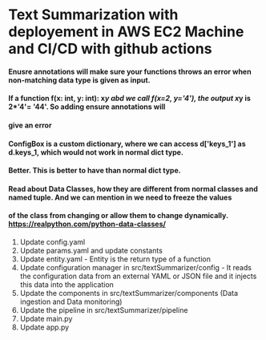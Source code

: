 # Text Summarization with deployement in AWS EC2 Machine and CI/CD with github actions

#### Enusre annotations will make sure your functions throws an error when non-matching data type is given as input.
#### If a function f(x: int, y: int): x*y abd we call f(x=2, y='4'), the output x*y is 2*'4'= '44'. So adding ensure annotations will 
#### give an error

#### ConfigBox is a custom dictionary, where we can access d['keys_1'] as d.keys_1, which would not work in normal dict type.
#### Better. This is better to have than normal dict type.

#### Read about Data Classes, how they are different from normal classes and named tuple. And we can mention in we need to freeze the values
#### of the class from changing or allow them to change dynamically. https://realpython.com/python-data-classes/

1. Update config.yaml
2. Update params.yaml and update constants
3. Update entity.yaml - Entity is the return type of a function
4. Update configuration manager in src/textSummarizer/config - It reads the configuration data from an external YAML or JSON file and it injects this data into the application
5. Update the components in src/textSummarizer/components (Data ingestion and Data monitoring)
6. Update the pipeline in src/textSummarizer/pipeline
7. Update main.py
8. Update app.py


